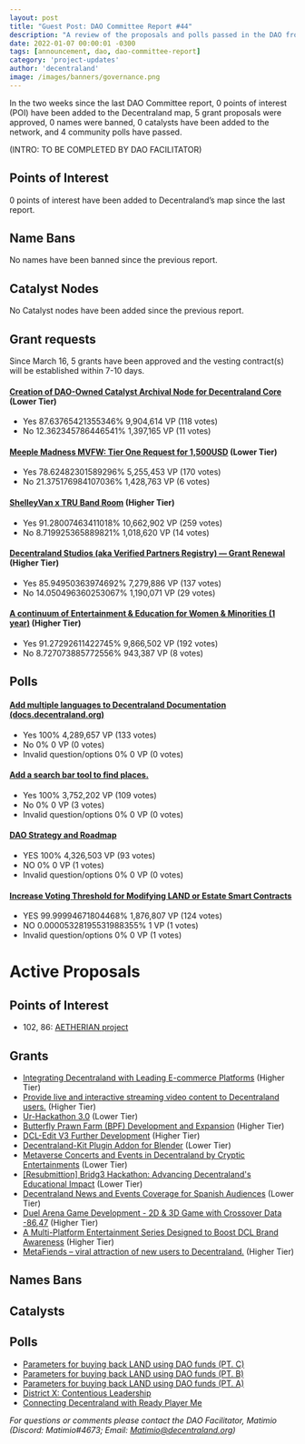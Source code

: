 ```yaml
---
layout: post
title: "Guest Post: DAO Committee Report #44"
description: "A review of the proposals and polls passed in the DAO from March 16 through March 31".
date: 2022-01-07 00:00:01 -0300
tags: [announcement, dao, dao-committee-report]
category: 'project-updates'
author: 'decentraland'
image: /images/banners/governance.png
---
```


In the two weeks since the last DAO Committee report, 0 points of interest (POI) have been added to the Decentraland map, 5 grant proposals were approved, 0 names were banned, 0 catalysts have been added to the network, and 4 community polls have passed.

(INTRO: TO BE COMPLETED BY DAO FACILITATOR)

## Points of Interest
0 points of interest have been added to Decentraland’s map since the last report.


## Name Bans

No names have been banned since the previous report.

## Catalyst Nodes
No Catalyst nodes have been added since the previous report.


## Grant requests
Since March 16, 5 grants have been approved and the vesting contract(s) will be established within 7-10 days.


#### [Creation of DAO-Owned Catalyst Archival Node for Decentraland Core](https://governance.decentraland.org/proposal/?id=21db21b0-bc53-11ed-8c13-518b5c1940be) (Lower Tier)

* Yes 87.63765421355346% 9,904,614 VP (118 votes)
* No 12.362345786446541% 1,397,165 VP (11 votes)


#### [Meeple Madness MVFW: Tier One Request for 1,500USD](https://governance.decentraland.org/proposal/?id=d1c4d160-b95c-11ed-95dc-afd12ca00986) (Lower Tier)

* Yes 78.62482301589296% 5,255,453 VP (170 votes)
* No 21.375176984107036% 1,428,763 VP (6 votes)


#### [ShelleyVan x TRU Band Room](https://governance.decentraland.org/proposal/?id=8a26c5c0-b95c-11ed-95dc-afd12ca00986) (Higher Tier)

* Yes 91.28007463411018% 10,662,902 VP (259 votes)
* No 8.719925365889821% 1,018,620 VP (14 votes)


#### [Decentraland Studios (aka Verified Partners Registry) — Grant Renewal](https://governance.decentraland.org/proposal/?id=81283aa0-b946-11ed-95dc-afd12ca00986) (Higher Tier)

* Yes 85.94950363974692% 7,279,886 VP (137 votes)
* No 14.050496360253067% 1,190,071 VP (29 votes)


#### [A continuum of Entertainment &amp; Education for Women &amp; Minorities (1 year)](https://governance.decentraland.org/proposal/?id=847303a0-b8a8-11ed-95dc-afd12ca00986) (Higher Tier)

* Yes 91.27292611422745% 9,866,502 VP (192 votes)
* No 8.727073885772556% 943,387 VP (8 votes)


## Polls

#### [Add multiple languages to Decentraland Documentation (docs.decentraland.org)](https://governance.decentraland.org/proposal/?id=e7b56cf0-ca73-11ed-8b08-0d4504ab75fe)

* Yes 100% 4,289,657 VP (133 votes)
* No 0% 0 VP (0 votes)
* Invalid question/options 0% 0 VP (0 votes)


#### [Add a search bar tool to find places.](https://governance.decentraland.org/proposal/?id=1e058810-c819-11ed-a454-057e86adfb11)

* Yes 100% 3,752,202 VP (109 votes)
* No 0% 0 VP (3 votes)
* Invalid question/options 0% 0 VP (0 votes)


#### [DAO Strategy and Roadmap](https://governance.decentraland.org/proposal/?id=8f846090-c811-11ed-a454-057e86adfb11)

* YES 100% 4,326,503 VP (93 votes)
* NO 0% 0 VP (1 votes)
* Invalid question/options 0% 0 VP (0 votes)


#### [Increase Voting Threshold for Modifying LAND or Estate Smart Contracts](https://governance.decentraland.org/proposal/?id=963864d0-c0e7-11ed-95a1-11f47a37eb17)

* YES 99.99994671804468% 1,876,807 VP (124 votes)
* NO 0.00005328195531988355% 1 VP (1 votes)
* Invalid question/options 0% 0 VP (1 votes)



# Active Proposals

## Points of Interest

* 102, 86: [AETHERIAN project](https://governance.decentraland.org/proposal/?id=c5fe9500-d8a6-11ed-bfff-7567e61aeee0)

## Grants

* [Integrating Decentraland with Leading E-commerce Platforms](https://governance.decentraland.org/proposal/?id=04f1cd70-d8d6-11ed-bfff-7567e61aeee0) (Higher Tier)
* [Provide live and interactive streaming video content to Decentraland users.](https://governance.decentraland.org/proposal/?id=0a46c310-d8a0-11ed-bfff-7567e61aeee0) (Higher Tier)
* [Ur-Hackathon 3.0](https://governance.decentraland.org/proposal/?id=75d936a0-d87b-11ed-bfff-7567e61aeee0) (Lower Tier)
* [Butterfly Prawn Farm (BPF) Development and Expansion](https://governance.decentraland.org/proposal/?id=0db6e270-d7c2-11ed-bfff-7567e61aeee0) (Higher Tier)
* [DCL-Edit V3 Further Development](https://governance.decentraland.org/proposal/?id=2d4566b0-d5c5-11ed-bfff-7567e61aeee0) (Higher Tier)
* [Decentraland-Kit Plugin Addon for Blender](https://governance.decentraland.org/proposal/?id=7a4dc360-d48c-11ed-b3d9-b11d80b080d6) (Lower Tier)
* [Metaverse Concerts and Events in Decentraland by Cryptic Entertainments](https://governance.decentraland.org/proposal/?id=2b396310-d3a1-11ed-9cb9-2563bc989482) (Lower Tier)
* [[Resubmittion] Bridg3 Hackathon:  Advancing Decentraland&#39;s Educational Impact](https://governance.decentraland.org/proposal/?id=a923aef0-d317-11ed-9cb9-2563bc989482) (Lower Tier)
* [Decentraland News and Events Coverage for Spanish Audiences](https://governance.decentraland.org/proposal/?id=774e5670-d315-11ed-9cb9-2563bc989482) (Lower Tier)
* [Duel Arena Game Development -  2D &amp; 3D Game with Crossover Data -86,47](https://governance.decentraland.org/proposal/?id=0414e9e0-d1a2-11ed-9cb9-2563bc989482) (Higher Tier)
* [A Multi-Platform Entertainment Series Designed to Boost DCL Brand Awareness](https://governance.decentraland.org/proposal/?id=9b270cc0-d042-11ed-9cb9-2563bc989482) (Higher Tier)
* [MetaFiends – viral attraction of new users to Decentraland.](https://governance.decentraland.org/proposal/?id=79bb8700-cf11-11ed-8b08-0d4504ab75fe) (Higher Tier)

## Names Bans


## Catalysts


## Polls

* [Parameters for buying back LAND using DAO funds (PT. C)](https://governance.decentraland.org/proposal/?id=47f1c960-d9a6-11ed-bfff-7567e61aeee0)
* [Parameters for buying back LAND using DAO funds (PT. B)](https://governance.decentraland.org/proposal/?id=cd5e1640-d9a5-11ed-bfff-7567e61aeee0)
* [Parameters for buying back LAND using DAO funds (PT. A)](https://governance.decentraland.org/proposal/?id=c66846e0-d9a4-11ed-bfff-7567e61aeee0)
* [District X: Contentious Leadership](https://governance.decentraland.org/proposal/?id=c0e5dd50-d895-11ed-bfff-7567e61aeee0)
* [Connecting Decentraland with Ready Player Me](https://governance.decentraland.org/proposal/?id=92440c10-d6d3-11ed-bfff-7567e61aeee0)

*For questions or comments please contact the DAO Facilitator, Matimio (Discord: Matimio#4673; Email: [Matimio@decentraland.org](mailto:Matimio@decentraland.org))*